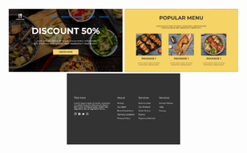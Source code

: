 <p align="center">
  <img src="./src/assets/forSite/first.png" width="45%">
  <img src="./src/assets/forSite/second.png" width="45%">
  <img src="./src/assets/forSite/third.png" width="45%">
</p>